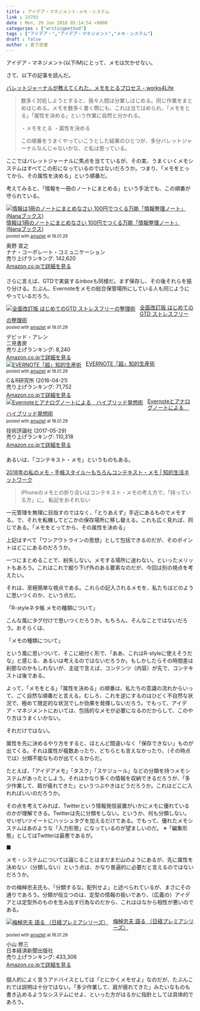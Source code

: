 ```yaml
---
title : アイデア・マネジメント-メモ・システム
link : 23793
date : Mon, 29 Jan 2018 05:14:54 +0000
categories : ["writingmethod"]
tags : ["アイデア・","アイデア・マネジメント","メモ・システム"]
draft : false
author : 倉下忠憲
---
```


アイデア・マネジメント(以下IM)にとって、メモは欠かせない。

さて、以下の記事を読んだ。

<a href="http://www.works4life.jp/bujo-essential-for-memo" title="バレットジャーナルが教えてくれた、メモをとるプロセス - works4Life">バレットジャーナルが教えてくれた、メモをとるプロセス - works4Life</a>

<blockquote>
数多く対処しようとすると、我々人間は分業しはじめる。同じ作業をまとめはじめる。メモを数多く書く際にも、これは当てはめられ、「メモをとる」「属性を決める」という作業に自然と分かれる。

・メモをとる
・属性を決める

この順番をうまくやっていこうとした結果のひとつが、多分バレットジャーナルなんじゃないかな、と私は思っている。
</blockquote>

ここではバレットジャーナルに焦点を当てているが、その実、うまくいくメモシステムはすべてこの形になっているのではないだろうか。つまり、「メモをとってから、その属性を決める」という順番だ。

考えてみると、「情報を一冊のノートにまとめる」という手法でも、この順番が守られている。

<div class="amazlet-box" style="margin-bottom:20px;"><div class="amazlet-image" style="float:left;margin:0px 12px 1px 0px;"><a href="http://www.amazon.co.jp/exec/obidos/ASIN/4901491768/rashita1000-22/ref=nosim/" name="amazletlink" target="_blank"><img src="https://images-fe.ssl-images-amazon.com/images/I/51XcQHrP44L._SL160_.jpg" alt="情報は1冊のノートにまとめなさい 100円でつくる万能「情報整理ノート」 (Nanaブックス)" style="border: none;" /></a></div><div class="amazlet-info" style="line-height:120%; margin-bottom: 10px"><div class="amazlet-name" style="margin-bottom:10px;line-height:120%"><a href="http://www.amazon.co.jp/exec/obidos/ASIN/4901491768/rashita1000-22/ref=nosim/" name="amazletlink" target="_blank">情報は1冊のノートにまとめなさい 100円でつくる万能「情報整理ノート」 (Nanaブックス)</a><div class="amazlet-powered-date" style="font-size:80%;margin-top:5px;line-height:120%">posted with <a href="http://www.amazlet.com/" title="amazlet" target="_blank">amazlet</a> at 18.01.29</div></div><div class="amazlet-detail">奥野 宣之 <br />ナナ・コーポレート・コミュニケーション <br />売り上げランキング: 142,620<br /></div><div class="amazlet-sub-info" style="float: left;"><div class="amazlet-link" style="margin-top: 5px"><a href="http://www.amazon.co.jp/exec/obidos/ASIN/4901491768/rashita1000-22/ref=nosim/" name="amazletlink" target="_blank">Amazon.co.jpで詳細を見る</a></div></div></div><div class="amazlet-footer" style="clear: left"></div></div>


さらに言えば、GTDで実装するinboxも同様だ。まず保存し、その後それらを振り分ける。たぶん、Evernoteをメモの総合保管場所にしている人も同じようにやっているだろう。

<div class="amazlet-box" style="margin-bottom:0px;"><div class="amazlet-image" style="float:left;margin:0px 12px 1px 0px;"><a href="http://www.amazon.co.jp/exec/obidos/ASIN/4576151878/rashita1000-22/ref=nosim/" name="amazletlink" target="_blank"><img src="https://images-fe.ssl-images-amazon.com/images/I/41Gfb0smOyL._SL160_.jpg" alt="全面改訂版 はじめてのGTD ストレスフリーの整理術" style="border: none;" /></a></div><div class="amazlet-info" style="line-height:120%; margin-bottom: 10px"><div class="amazlet-name" style="margin-bottom:10px;line-height:120%"><a href="http://www.amazon.co.jp/exec/obidos/ASIN/4576151878/rashita1000-22/ref=nosim/" name="amazletlink" target="_blank">全面改訂版 はじめてのGTD ストレスフリーの整理術</a><div class="amazlet-powered-date" style="font-size:80%;margin-top:5px;line-height:120%">posted with <a href="http://www.amazlet.com/" title="amazlet" target="_blank">amazlet</a> at 18.01.29</div></div><div class="amazlet-detail">デビッド・アレン <br />二見書房 <br />売り上げランキング: 8,240<br /></div><div class="amazlet-sub-info" style="float: left;"><div class="amazlet-link" style="margin-top: 5px"><a href="http://www.amazon.co.jp/exec/obidos/ASIN/4576151878/rashita1000-22/ref=nosim/" name="amazletlink" target="_blank">Amazon.co.jpで詳細を見る</a></div></div></div><div class="amazlet-footer" style="clear: left"></div></div>


<div class="amazlet-box" style="margin-bottom:0px;"><div class="amazlet-image" style="float:left;margin:0px 12px 1px 0px;"><a href="http://www.amazon.co.jp/exec/obidos/ASIN/B01EL08HW2/rashita1000-22/ref=nosim/" name="amazletlink" target="_blank"><img src="https://images-fe.ssl-images-amazon.com/images/I/51i02uyvjAL._SL160_.jpg" alt="EVERNOTE「超」知的生産術" style="border: none;" /></a></div><div class="amazlet-info" style="line-height:120%; margin-bottom: 10px"><div class="amazlet-name" style="margin-bottom:10px;line-height:120%"><a href="http://www.amazon.co.jp/exec/obidos/ASIN/B01EL08HW2/rashita1000-22/ref=nosim/" name="amazletlink" target="_blank">EVERNOTE「超」知的生産術</a><div class="amazlet-powered-date" style="font-size:80%;margin-top:5px;line-height:120%">posted with <a href="http://www.amazlet.com/" title="amazlet" target="_blank">amazlet</a> at 18.01.29</div></div><div class="amazlet-detail">C＆R研究所 (2016-04-21)<br />売り上げランキング: 71,752<br /></div><div class="amazlet-sub-info" style="float: left;"><div class="amazlet-link" style="margin-top: 5px"><a href="http://www.amazon.co.jp/exec/obidos/ASIN/B01EL08HW2/rashita1000-22/ref=nosim/" name="amazletlink" target="_blank">Amazon.co.jpで詳細を見る</a></div></div></div><div class="amazlet-footer" style="clear: left"></div></div>

<div class="amazlet-box" style="margin-bottom:20px;"><div class="amazlet-image" style="float:left;margin:0px 12px 1px 0px;"><a href="http://www.amazon.co.jp/exec/obidos/ASIN/B0719S13KQ/rashita1000-22/ref=nosim/" name="amazletlink" target="_blank"><img src="https://images-fe.ssl-images-amazon.com/images/I/51iRTqdvRnL._SL160_.jpg" alt="Evernoteとアナログノートによる　ハイブリッド発想術" style="border: none;" /></a></div><div class="amazlet-info" style="line-height:120%; margin-bottom: 10px"><div class="amazlet-name" style="margin-bottom:10px;line-height:120%"><a href="http://www.amazon.co.jp/exec/obidos/ASIN/B0719S13KQ/rashita1000-22/ref=nosim/" name="amazletlink" target="_blank">Evernoteとアナログノートによる　ハイブリッド発想術</a><div class="amazlet-powered-date" style="font-size:80%;margin-top:5px;line-height:120%">posted with <a href="http://www.amazlet.com/" title="amazlet" target="_blank">amazlet</a> at 18.01.29</div></div><div class="amazlet-detail">技術評論社 (2017-05-29)<br />売り上げランキング: 110,318<br /></div><div class="amazlet-sub-info" style="float: left;"><div class="amazlet-link" style="margin-top: 5px"><a href="http://www.amazon.co.jp/exec/obidos/ASIN/B0719S13KQ/rashita1000-22/ref=nosim/" name="amazletlink" target="_blank">Amazon.co.jpで詳細を見る</a></div></div></div><div class="amazlet-footer" style="clear: left"></div></div>

あるいは、「コンテキスト・メモ」というものもある。

<a href="http://lala.idea4u.net/archives/108442092" title="2018年の私のメモ・手帳スタイル～もちろんコンテキスト・メモ | 知的生活ネットワーク">2018年の私のメモ・手帳スタイル～もちろんコンテキスト・メモ | 知的生活ネットワーク</a>

<blockquote>
iPhoneのメモとの折り合いはコンテキスト・メモの考え方で，「持っている方」に。
転記をおそれない
</blockquote>

一元管理を無理に目指すのではなく、「とりあえず」手近にあるものでメモする。で、それを転機してどこかの保存場所に移し替える。これも広く見れば、同じである。「メモをとってから、その属性を決める」

上記はすべて「ワンアウトラインの思想」として包括できるのだが、そのポイントはどこにあるのだろうか。

一つにまとめることで、紛失しない。メモする場所に迷わない。といったメリットもあろう。これはこれで掘り下げ外のある要素なのだが、今回は別の視点を考えたい。

それは、至極簡単な視点である。これらの記入されるメモを、私たちはどのように思いつくのか、という点だ。

「R-styleネタ帳 メモの種類について」

こんな風にタグ付けで思いつくだろうか。もちろん、そんなことではないだろう。おそらくは、

「メモの種類について」

という風に思いついて、そこに紐付く形で、「ああ、これはR-styleに使えそうだな」と感じる、あるいは考えるのではないだろうか。もしかしたらその時間差は刹那なのかもしれないが、主従で言えば、コンテンツ（内容）が先で、コンテキストは後である。

よって、「メモをとる」「属性を決める」の順番は、私たちの意識の流れからいって、ごく自然な順番だと言える。むしろ、これを逆にするのはひどく不自然な状況で、極めて限定的な状況でしか効果を発揮しないだろう。でもって、アイデア・マネジメントにおいては、包括的なメモが必要になるのだからして、このやり方はうまくいかない。

それだけではない。

属性を先に決めるやり方をすると、ほとんど間違いなく「保存できない」ものが出てくる。それは属性が複数あったり、どちらとも言えなかったり、（その時点では）分類不能なものが出てくるからだ。

たとえば、「アイデアメモ」「タスク」「スケジュール」などの分類を持つメモシステムがあったとしよう。それはかなり多くの情報を収納できるだろうが、「多少作業して、肩が疲れてきた」というつぶやきはどうだろうか。これはどこに入れればいいのだろうか。

その点を考えてみれば、Twitterという情報発信装置がいかにメモに優れているのかが理解できる。Twitterは先に分類をしない。というか、何も分類しない。せいぜいツイートにハッシュタグを加えるだけである。でもって、優れたメモシステムはあのような「入力形態」になっているのが望ましいのだ。
※「編集形態」としてはTwitterは最悪であるが。

■

メモ・システムについては論じることはまだまだ山のようにあるが、先に属性を決めない（分類しない）という点は、かなり普遍的に必要だと言えるのではないだろうか。

かの梅棹忠夫氏も、「分類するな。配列せよ」と述べられているが、まさにその通りであろう。分類が役立つのは、定型の情報の扱いであり、（広義の）アイデアとは定型外のものを生み出す行為なのだから、これははなから相性が悪いのである。

<div class="amazlet-box" style="margin-bottom:20px;"><div class="amazlet-image" style="float:left;margin:0px 12px 1px 0px;"><a href="http://www.amazon.co.jp/exec/obidos/ASIN/4532260973/rashita1000-22/ref=nosim/" name="amazletlink" target="_blank"><img src="https://images-fe.ssl-images-amazon.com/images/I/314v5U1ND-L._SL160_.jpg" alt="梅棹忠夫 語る （日経プレミアシリーズ）" style="border: none;" /></a></div><div class="amazlet-info" style="line-height:120%; margin-bottom: 10px"><div class="amazlet-name" style="margin-bottom:10px;line-height:120%"><a href="http://www.amazon.co.jp/exec/obidos/ASIN/4532260973/rashita1000-22/ref=nosim/" name="amazletlink" target="_blank">梅棹忠夫 語る （日経プレミアシリーズ）</a><div class="amazlet-powered-date" style="font-size:80%;margin-top:5px;line-height:120%">posted with <a href="http://www.amazlet.com/" title="amazlet" target="_blank">amazlet</a> at 18.01.29</div></div><div class="amazlet-detail">小山 修三 <br />日本経済新聞出版社 <br />売り上げランキング: 433,306<br /></div><div class="amazlet-sub-info" style="float: left;"><div class="amazlet-link" style="margin-top: 5px"><a href="http://www.amazon.co.jp/exec/obidos/ASIN/4532260973/rashita1000-22/ref=nosim/" name="amazletlink" target="_blank">Amazon.co.jpで詳細を見る</a></div></div></div><div class="amazlet-footer" style="clear: left"></div></div>


個人的によく言うアドバイスとしては「とにかくメモせよ」なのだが、たぶんこれでは説明は十分ではない。「多少作業して、肩が疲れてきた」みたいなものも書き込めるようなシステムにせよ、といった方がはるかに指針としては具体的であろう。